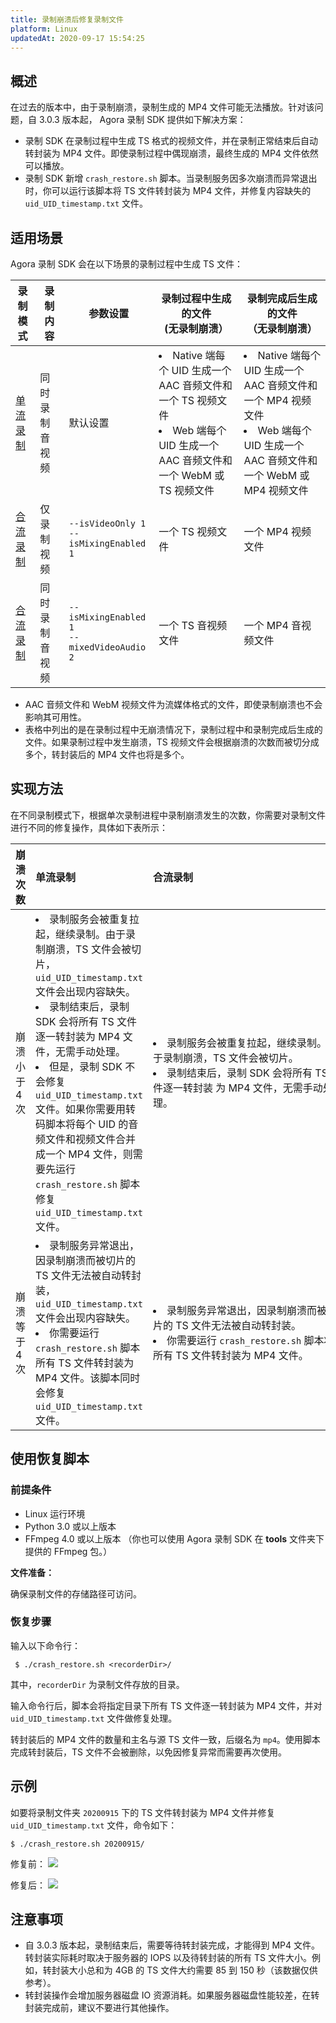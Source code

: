 ```yaml
---
title: 录制崩溃后修复录制文件
platform: Linux
updatedAt: 2020-09-17 15:54:25
---
```


## 概述

在过去的版本中，由于录制崩溃，录制生成的 MP4 文件可能无法播放。针对该问题，自 3.0.3 版本起， Agora 录制 SDK 提供如下解决方案：

- 录制 SDK 在录制过程中生成 TS 格式的视频文件，并在录制正常结束后自动转封装为 MP4 文件。即使录制过程中偶现崩溃，最终生成的 MP4 文件依然可以播放。
- 录制 SDK 新增 `crash_restore.sh` 脚本。当录制服务因多次崩溃而异常退出时，你可以运行该脚本将 TS 文件转封装为 MP4 文件，并修复内容缺失的 `uid_UID_timestamp.txt` 文件。

## 适用场景

Agora 录制 SDK 会在以下场景的录制过程中生成 TS 文件：

| 录制模式                                                                                | 录制内容       | 参数设置                                              | 录制过程中生成的文件</br> (无录制崩溃）                                                                                                    | 录制完成后生成的文件</br>（无录制崩溃）                                                                                                      |
| --------------------------------------------------------------------------------------- | -------------- | ----------------------------------------------------- | ------------------------------------------------------------------------------------------------------------------------------------------ | -------------------------------------------------------------------------------------------------------------------------------------------- |
| [单流录制](https://docs.agora.io/cn/Recording/recording_individual_mode?platform=Linux) | 同时录制音视频 | 默认设置                                              | <li>Native 端每个 UID 生成一个 AAC 音频文件和一个 TS 视频文件</li> <li>Web 端每个 UID 生成一个 AAC 音频文件和一个 WebM 或 TS 视频文件</li> | <li>Native 端每个 UID 生成一个 AAC 音频文件和一个 MP4 视频文件</li> <li>Web 端每个 UID 生成一个 AAC 音频文件和一个 WebM 或 MP4 视频文件</li> |
| [合流录制](https://docs.agora.io/cn/Recording/recording_composite_mode?platform=Linux)  | 仅录制视频     | `--isVideoOnly 1`</br> `--isMixingEnabled 1`</br>     | 一个 TS 视频文件                                                                                                                           | 一个 MP4 视频文件                                                                                                                            |
| [合流录制](https://docs.agora.io/cn/Recording/recording_composite_mode?platform=Linux)  | 同时录制音视频 | `--isMixingEnabled 1`</br> `--mixedVideoAudio 2`</br> | 一个 TS 音视频文件                                                                                                                         | 一个 MP4 音视频文件                                                                                                                          |

<div class="alert note"><ul><li>AAC 音频文件和 WebM 视频文件为流媒体格式的文件，即使录制崩溃也不会影响其可用性。</li><li>表格中列出的是在录制过程中无崩溃情况下，录制过程中和录制完成后生成的文件。如果录制过程中发生崩溃，TS 视频文件会根据崩溃的次数而被切分成多个，转封装后的 MP4 文件也将是多个。</li></ul></div>

## 实现方法

在不同录制模式下，根据单次录制进程中录制崩溃发生的次数，你需要对录制文件进行不同的修复操作，具体如下表所示：

| 崩溃次数            | 单流录制                                                                                                                                                                                                                                                                                                                                                                                                              | <span style="white-space:nowrap;">合流录制&emsp;&emsp;&emsp;&emsp;&emsp;&emsp;&emsp;&emsp;&emsp;&emsp;&emsp;&emsp;&emsp;&emsp;&emsp;</span>                  |
| :------------------ | :-------------------------------------------------------------------------------------------------------------------------------------------------------------------------------------------------------------------------------------------------------------------------------------------------------------------------------------------------------------------------------------------------------------------- | :----------------------------------------------------------------------------------------------------------------------------------------------------------- |
| 崩溃小于 4 次 </br> | <li>录制服务会被重复拉起，继续录制。由于录制崩溃，TS 文件会被切片，`uid_UID_timestamp.txt` 文件会出现内容缺失。</li><li>录制结束后，录制 SDK 会将所有 TS 文件逐一转封装为 MP4 文件，无需手动处理。</li><li>但是，录制 SDK 不会修复 `uid_UID_timestamp.txt` 文件。如果你需要用转码脚本将每个 UID 的音频文件和视频文件合并成一个 MP4 文件，则需要先运行 `crash_restore.sh` 脚本修复 `uid_UID_timestamp.txt` 文件。</li> | <li>录制服务会被重复拉起，继续录制。由于录制崩溃，TS 文件会被切片。</li><li>录制结束后，录制 SDK 会将所有 TS 文件逐一转封装 为 MP4 文件，无需手动处理。</li> |
| 崩溃等于 4 次 </br> | <li>录制服务异常退出，因录制崩溃而被切片的 TS 文件无法被自动转封装，`uid_UID_timestamp.txt` 文件会出现内容缺失。</li><li>你需要运行 `crash_restore.sh` 脚本所有 TS 文件转封装为 MP4 文件。该脚本同时会修复 `uid_UID_timestamp.txt` 文件。</li>                                                                                                                                                                        | <li>录制服务异常退出，因录制崩溃而被切片的 TS 文件无法被自动转封装。</li><li>你需要运行 `crash_restore.sh` 脚本将所有 TS 文件转封装为 MP4 文件。</li>        |

## 使用恢复脚本

### 前提条件

- Linux 运行环境
- Python 3.0 或以上版本
- FFmpeg 4.0 或以上版本 （你也可以使用 Agora 录制 SDK 在 **tools** 文件夹下提供的 FFmpeg 包。）

**文件准备：**

确保录制文件的存储路径可访问。

### 恢复步骤

输入以下命令行：

```
 $ ./crash_restore.sh <recorderDir>/
```

其中，`recorderDir` 为录制文件存放的目录。

输入命令行后，脚本会将指定目录下所有 TS 文件逐一转封装为 MP4 文件，并对 `uid_UID_timestamp.txt` 文件做修复处理。

转封装后的 MP4 文件的数量和主名与源 TS 文件一致，后缀名为 `mp4`。使用脚本完成转封装后，TS 文件不会被删除，以免因修复异常而需要再次使用。

## 示例

如要将录制文件夹 `20200915` 下的 TS 文件转封装为 MP4 文件并修复 `uid_UID_timestamp.txt` 文件，命令如下：

```
$ ./crash_restore.sh 20200915/
```

修复前：
![](https://web-cdn.agora.io/docs-files/1600314197717)

修复后：
![](https://web-cdn.agora.io/docs-files/1600314313477)

## 注意事项

- 自 3.0.3 版本起，录制结束后，需要等待转封装完成，才能得到 MP4 文件。转封装实际耗时取决于服务器的 IOPS 以及待转封装的所有 TS 文件大小。例如，转封装大小总和为 4GB 的 TS 文件大约需要 85 到 150 秒（该数据仅供参考）。
- 转封装操作会增加服务器磁盘 IO 资源消耗。如果服务器磁盘性能较差，在转封装完成前，建议不要进行其他操作。
